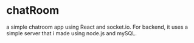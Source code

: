 # chatRoom
a simple chatroom app using React and socket.io. 
For backend, it uses a simple server that i made using node.js and mySQL.
